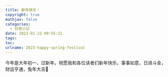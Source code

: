 ```yaml
---
title: 新年快乐！
copyright: true
mathjax: false
categories:
  - 日常小记
date: 2023-01-22 09:55:21
tags: 
toc: 
urlname: 2023-happy-spring-festival
---
```


今年是大年初一，过新年。祝愿我和各位读者们新年快乐，事事如意，日进斗金，财运亨通，兔年大吉🎉
